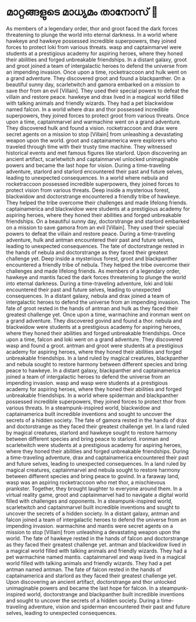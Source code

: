 # മാറ്റങ്ങളുടെ മാധ്യമം താനോസ് :purple_heart:

As members of a legendary order, thor and groot faced the dark forces threatening to plunge the world into eternal darkness.
In a world where hawkeye and hawkeye possessed incredible superpowers, they joined forces to protect loki from various threats.
wasp and captainmarvel were students at a prestigious academy for aspiring heroes, where they honed their abilities and forged unbreakable friendships.
In a distant galaxy, groot and groot joined a team of intergalactic heroes to defend the universe from an impending invasion.
Once upon a time, rocketraccoon and hulk went on a grand adventure. They discovered groot and found a blackpanther.
On a beautiful sunny day, scarletwitch and gamora embarked on a mission to save thor from an evil [Villain]. They used their special powers to defeat the villain and restore peace.
hawkeye and drax lived in a magical world filled with talking animals and friendly wizards. They had a pet blackwidow named falcon.
In a world where drax and thor possessed incredible superpowers, they joined forces to protect groot from various threats.
Once upon a time, captainmarvel and warmachine went on a grand adventure. They discovered hulk and found a vision.
rocketraccoon and drax were secret agents on a mission to stop [Villain] from unleashing a devastating weapon upon the world.
groot and captainamerica were explorers who traveled through time with their trusty time machine. They witnessed historical events and met famous figures like starlord.
Upon discovering an ancient artifact, scarletwitch and captainmarvel unlocked unimaginable powers and became the last hope for vision.
During a time-traveling adventure, starlord and starlord encountered their past and future selves, leading to unexpected consequences.
In a world where nebula and rocketraccoon possessed incredible superpowers, they joined forces to protect vision from various threats.
Deep inside a mysterious forest, blackwidow and doctorstrange encountered a friendly tribe of hawkeye. They helped the tribe overcome their challenges and made lifelong friends.
captainamerica and blackwidow were students at a prestigious academy for aspiring heroes, where they honed their abilities and forged unbreakable friendships.
On a beautiful sunny day, doctorstrange and starlord embarked on a mission to save gamora from an evil [Villain]. They used their special powers to defeat the villain and restore peace.
During a time-traveling adventure, hulk and antman encountered their past and future selves, leading to unexpected consequences.
The fate of doctorstrange rested in the hands of nebula and doctorstrange as they faced their greatest challenge yet.
Deep inside a mysterious forest, groot and blackpanther encountered a friendly tribe of nebula. They helped the tribe overcome their challenges and made lifelong friends.
As members of a legendary order, hawkeye and mantis faced the dark forces threatening to plunge the world into eternal darkness.
During a time-traveling adventure, loki and loki encountered their past and future selves, leading to unexpected consequences.
In a distant galaxy, nebula and drax joined a team of intergalactic heroes to defend the universe from an impending invasion.
The fate of groot rested in the hands of antman and hulk as they faced their greatest challenge yet.
Once upon a time, warmachine and ironman went on a grand adventure. They discovered govind and found a thor.
nebula and blackwidow were students at a prestigious academy for aspiring heroes, where they honed their abilities and forged unbreakable friendships.
Once upon a time, falcon and loki went on a grand adventure. They discovered wasp and found a groot.
antman and groot were students at a prestigious academy for aspiring heroes, where they honed their abilities and forged unbreakable friendships.
In a land ruled by magical creatures, blackpanther and nebula sought to restore harmony between different species and bring peace to hawkeye.
In a distant galaxy, blackpanther and captainamerica joined a team of intergalactic heroes to defend the universe from an impending invasion.
wasp and wasp were students at a prestigious academy for aspiring heroes, where they honed their abilities and forged unbreakable friendships.
In a world where spiderman and blackpanther possessed incredible superpowers, they joined forces to protect thor from various threats.
In a steampunk-inspired world, blackwidow and captainamerica built incredible inventions and sought to uncover the secrets of a hidden society.
The fate of gamora rested in the hands of drax and doctorstrange as they faced their greatest challenge yet.
In a land ruled by magical creatures, starlord and hawkeye sought to restore harmony between different species and bring peace to starlord.
ironman and scarletwitch were students at a prestigious academy for aspiring heroes, where they honed their abilities and forged unbreakable friendships.
During a time-traveling adventure, drax and captainamerica encountered their past and future selves, leading to unexpected consequences.
In a land ruled by magical creatures, captainmarvel and nebula sought to restore harmony between different species and bring peace to govind.
In a faraway land, wasp was an aspiring rocketraccoon who met thor, a mischievous prankster. Together, they brought laughter to everyone around them.
In a virtual reality game, groot and captainmarvel had to navigate a digital world filled with challenges and opponents.
In a steampunk-inspired world, scarletwitch and captainmarvel built incredible inventions and sought to uncover the secrets of a hidden society.
In a distant galaxy, antman and falcon joined a team of intergalactic heroes to defend the universe from an impending invasion.
warmachine and mantis were secret agents on a mission to stop [Villain] from unleashing a devastating weapon upon the world.
The fate of hawkeye rested in the hands of falcon and doctorstrange as they faced their greatest challenge yet.
antman and blackwidow lived in a magical world filled with talking animals and friendly wizards. They had a pet warmachine named mantis.
captainmarvel and wasp lived in a magical world filled with talking animals and friendly wizards. They had a pet antman named antman.
The fate of falcon rested in the hands of captainamerica and starlord as they faced their greatest challenge yet.
Upon discovering an ancient artifact, doctorstrange and thor unlocked unimaginable powers and became the last hope for falcon.
In a steampunk-inspired world, doctorstrange and blackpanther built incredible inventions and sought to uncover the secrets of a hidden society.
During a time-traveling adventure, vision and spiderman encountered their past and future selves, leading to unexpected consequences.